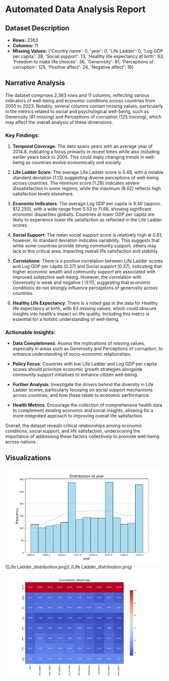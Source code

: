 # Automated Data Analysis Report

## Dataset Description
- **Rows:** 2363
- **Columns:** 11
- **Missing Values:** {'Country name': 0, 'year': 0, 'Life Ladder': 0, 'Log GDP per capita': 28, 'Social support': 13, 'Healthy life expectancy at birth': 63, 'Freedom to make life choices': 36, 'Generosity': 81, 'Perceptions of corruption': 125, 'Positive affect': 24, 'Negative affect': 16}

## Narrative Analysis
The dataset comprises 2,363 rows and 11 columns, reflecting various indicators of well-being and economic conditions across countries from 2005 to 2023. Notably, several columns contain missing values, particularly in the metrics related to social and psychological well-being, such as Generosity (81 missing) and Perceptions of corruption (125 missing), which may affect the overall analysis of these dimensions.

### Key Findings:
1. **Temporal Coverage**: The data spans years with an average year of 2014.8, indicating a focus primarily in recent times while also including earlier years back to 2005. This could imply changing trends in well-being as countries evolve economically and socially.

2. **Life Ladder Score**: The average Life Ladder score is 5.48, with a notable standard deviation (1.13) suggesting diverse perceptions of well-being across countries. The minimum score (1.28) indicates severe dissatisfaction in some regions, while the maximum (8.02) reflects high satisfaction levels elsewhere.

3. **Economic Indicators**: The average Log GDP per capita is 9.40 (approx. $12,250), with a wide range from 5.53 to 11.68, showing significant economic disparities globally. Countries at lower GDP per capita are likely to experience lower life satisfaction as reflected in the Life Ladder scores.

4. **Social Support**: The mean social support score is relatively high at 0.81; however, its standard deviation indicates variability. This suggests that while some countries provide strong community support, others may lack in this critical area, impacting overall life satisfaction and stability.

5. **Correlations**: There is a positive correlation between Life Ladder scores and Log GDP per capita (0.37) and Social support (0.37), indicating that higher economic wealth and community support are associated with improved subjective well-being. However, the correlation with Generosity is weak and negative (-0.11), suggesting that economic conditions do not strongly influence perceptions of generosity across countries.

6. **Healthy Life Expectancy**: There is a noted gap in the data for Healthy life expectancy at birth, with 63 missing values, which could obscure insights into health's impact on life quality. Including this metric is essential for a holistic understanding of well-being.

### Actionable Insights:
- **Data Completeness**: Assess the implications of missing values, especially in areas such as Generosity and Perceptions of corruption, to enhance understanding of socio-economic relationships.

- **Policy Focus**: Countries with low Life Ladder and Log GDP per capita scores should prioritize economic growth strategies alongside community support initiatives to enhance citizen well-being.

- **Further Analysis**: Investigate the drivers behind the diversity in Life Ladder scores, particularly focusing on social support mechanisms across countries, and how these relate to economic performance.

- **Health Metrics**: Encourage the collection of comprehensive health data to complement existing economic and social insights, allowing for a more integrated approach to improving overall life satisfaction.

Overall, the dataset reveals critical relationships among economic conditions, social support, and life satisfaction, underscoring the importance of addressing these factors collectively to promote well-being across nations.

## Visualizations
![year_distribution.png](./year_distribution.png)
![Life Ladder_distribution.png](./Life Ladder_distribution.png)
![correlation_heatmap.png](./correlation_heatmap.png)
